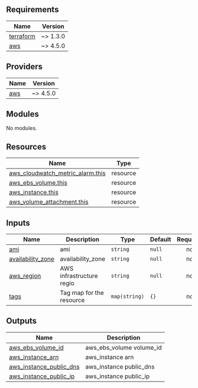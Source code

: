 ## Requirements

| Name | Version |
|------|---------|
| <a name="requirement_terraform"></a> [terraform](#requirement\_terraform) | ~> 1.3.0 |
| <a name="requirement_aws"></a> [aws](#requirement\_aws) | ~> 4.5.0 |

## Providers

| Name | Version |
|------|---------|
| <a name="provider_aws"></a> [aws](#provider\_aws) | ~> 4.5.0 |

## Modules

No modules.

## Resources

| Name | Type |
|------|------|
| [aws_cloudwatch_metric_alarm.this](https://registry.terraform.io/providers/hashicorp/aws/latest/docs/resources/cloudwatch_metric_alarm) | resource |
| [aws_ebs_volume.this](https://registry.terraform.io/providers/hashicorp/aws/latest/docs/resources/ebs_volume) | resource |
| [aws_instance.this](https://registry.terraform.io/providers/hashicorp/aws/latest/docs/resources/instance) | resource |
| [aws_volume_attachment.this](https://registry.terraform.io/providers/hashicorp/aws/latest/docs/resources/volume_attachment) | resource |

## Inputs

| Name | Description | Type | Default | Required |
|------|-------------|------|---------|:--------:|
| <a name="input_ami"></a> [ami](#input\_ami) | ami | `string` | `null` | no |
| <a name="input_availability_zone"></a> [availability\_zone](#input\_availability\_zone) | availability\_zone | `string` | `null` | no |
| <a name="input_aws_region"></a> [aws\_region](#input\_aws\_region) | AWS infrastructure regio | `string` | `null` | no |
| <a name="input_tags"></a> [tags](#input\_tags) | Tag map for the resource | `map(string)` | `{}` | no |

## Outputs

| Name | Description |
|------|-------------|
| <a name="output_aws_ebs_volume_id"></a> [aws\_ebs\_volume\_id](#output\_aws\_ebs\_volume\_id) | aws\_ebs\_volume volume\_id |
| <a name="output_aws_instance_arn"></a> [aws\_instance\_arn](#output\_aws\_instance\_arn) | aws\_instance arn |
| <a name="output_aws_instance_public_dns"></a> [aws\_instance\_public\_dns](#output\_aws\_instance\_public\_dns) | aws\_instance public\_dns |
| <a name="output_aws_instance_public_ip"></a> [aws\_instance\_public\_ip](#output\_aws\_instance\_public\_ip) | aws\_instance public\_ip |
